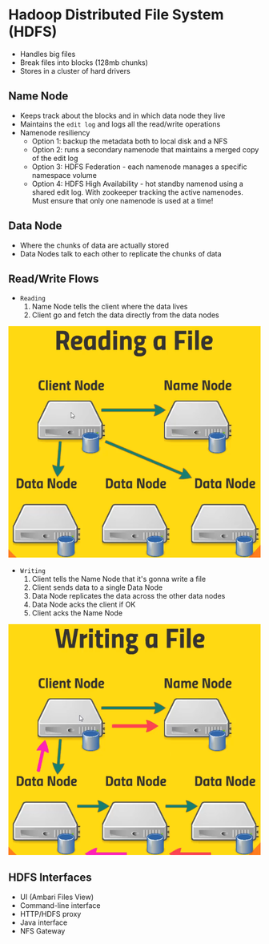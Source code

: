 # Hadoop Distributed File System (HDFS)

- Handles big files
- Break files into blocks (128mb chunks)
- Stores in a cluster of hard drivers

## Name Node

- Keeps track about the blocks and in which data node they live
- Maintains the `edit log` and logs all the read/write operations
- Namenode resiliency
  - Option 1: backup the metadata both to local disk and a NFS
  - Option 2: runs a secondary namenode that maintains a merged copy of the edit log
  - Option 3: HDFS Federation - each namenode manages a specific namespace volume
  - Option 4: HDFS High Availability - hot standby namenod using a shared edit log. With zookeeper tracking the active namenodes. Must ensure that only one namenode is used at a time!

## Data Node

- Where the chunks of data are actually stored
- Data Nodes talk to each other to replicate the chunks of data

## Read/Write Flows

- `Reading`
  1. Name Node tells the client where the data lives
  1. Client go and fetch the data directly from the data nodes

![HDFS Reading](./images/hdfs-reading.png)

- `Writing`
  1. Client tells the Name Node that it's gonna write a file
  1. Client sends data to a single Data Node
  1. Data Node replicates the data across the other data nodes
  1. Data Node acks the client if OK
  1. Client acks the Name Node

![HDFS Writing](./images/hdfs-writing.png)

## HDFS Interfaces

- UI (Ambari Files View)
- Command-line interface
- HTTP/HDFS proxy
- Java interface
- NFS Gateway
